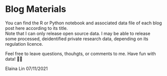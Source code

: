 # Blog Materials

You can find the R or Python notebook and associated data file of each blog post here according to its title. <br>
Note that I can only release open source data. 
I may be able to release some processed, deidentified private research data, depending on its regulation licence. 

Feel free to leave questions, thouhgts, or comments to me. 
Have fun with data! 🐱‍💻

Elaina Lin
07/11/2021
